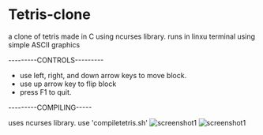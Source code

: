 # Tetris-clone
a clone of tetris made in C using ncurses library. runs in linxu terminal using simple ASCII graphics 

---------CONTROLS---------
- use left, right, and down arrow keys to move block.
- use up arrow key to flip block
- press F1 to quit.



---------COMPILING-----

uses ncurses library.
use 'compiletetris.sh' 
![screenshot1](/screenshots/Screenshot_1.png)
![screenshot1](/screenshots/Screenshot_2.png)

